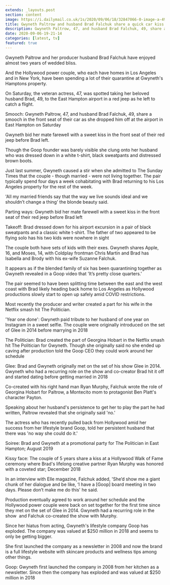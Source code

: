 ```yaml
---
extends: _layouts.post
section: content
image: https://i.dailymail.co.uk/1s/2020/09/06/18/32847066-0-image-a-49_1599413600111.jpg 
title: Gwyneth Paltrow and husband Brad Falchuk share a quick car kiss at the airport in East Hampton 
description: Gwyneth Paltrow, 47, and husband Brad Falchuk, 49, share a smooch in the front seat of their car as she dropped him off at the airport in East Hampton. The pair have been married nearly two years 
date: 2020-09-06-19-21-14 
categories: [latest, tv] 
featured: true 
--- 
```

Gwyneth Paltrow and her producer husband Brad Falchuk have enjoyed almost two years of wedded bliss. 

And the Hollywood power couple, who each have homes in Los Angeles and in New York, have been spending a lot of their quarantine at Gwyneth's Hamptons property.

On Saturday, the veteran actress, 47, was spotted taking her beloved husband Brad, 49, to the East Hampton airport in a red jeep as he left to catch a flight. 

Smooch: Gwyneth Paltrow, 47, and husband Brad Falchuk, 49, share a smooch in the front seat of their car as she dropped him off at the airport in East Hampton on Saturday

Gwyneth bid her mate farewell with a sweet kiss in the front seat of their red jeep before Brad left. 

Though the Goop founder was barely visible she clung onto her husband who was dressed down in a white t-shirt, black sweatpants and distressed brown boots. 

Just last summer, Gwyneth caused a stir when she admitted to The Sunday Times that the couple - though married - were not living together. The pair typically spend four days a week cohabitating with Brad returning to his Los Angeles property for the rest of the week. 

'All my married friends say that the way we live sounds ideal and we shouldn’t change a thing' the blonde beauty said. 

Parting ways: Gwyneth bid her mate farewell with a sweet kiss in the front seat of their red jeep before Brad left

Takeoff: Brad dressed down for his airport excursion in a pair of black sweatpants and a classic white t-shirt. The father of two appeared to be flying solo has his two kids were nowhere in sight

The couple both have sets of kids with their exes. Gwyneth shares Apple, 16, and Moses, 14, with Coldplay frontman Chris Martin and Brad has Isabella and Brody with his ex-wife Suzanne Falchuk. 

It appears as if the blended family of six has been quarantining together as Gwyneth revealed in a Goop video that 'It’s pretty close quarters.' 

The pair seemed to have been splitting time between the east and the west coast with Brad likely heading back home to Los Angeles as Hollywood productions slowly start to open up safely amid COVID restrictions.  

Most recently the producer and writer created a part for his wife in the Netflix smash hit The Politician. 

'Year one done': Gwyneth paid tribute to her husband of one year on Instagram in a sweet selfie. The couple were originally introduced on the set of Glee in 2014 before marrying in 2018

The Politician: Brad created the part of Georgina Hobart in the Netflix smash hit The Politician for Gwyneth. Though she originally said no she ended up caving after production told the Goop CEO they could work around her schedule 

Glee: Brad and Gwyneth originally met on the set of his show Glee in 2014. Gwyneth who had a recurring role on the show and co-creator Brad hit it off and started dating before getting married in 2018

Co-created with his right hand man Ryan Murphy, Falchuk wrote the role of Georgina Hobart for Paltrow, a Montecito mom to protagonist Ben Platt's character Payton. 

Speaking about her husband's persistence to get her to play the part he had written, Paltrow revealed that she originally said 'no.' 

The actress who has recently pulled back from Hollywood amid her success from her lifestyle brand Goop, told her persistent husband that there was 'no way she could do it.'

Soiree: Brad and Gwyneth at a promotional party for The Politician in East Hampton; August 2019

Kissy face: The couple of 5 years share a kiss at a Hollywood Walk of Fame ceremony where Brad's lifelong creative partner Ryan Murphy was honored with a coveted star; December 2018

In an interview with Elle magazine, Falchuk added, 'She’d show me a giant chunk of her dialogue and be like, ‘I have a [Goop] board meeting in two days. Please don’t make me do this' he said. 

Production eventually agreed to work around her schedule and the Hollywood power couple were back on set together for the first time since they met on the set of Glee in 2014. Gwyneth had a recurring role in the show  and Falchuk co-created the show with Murphy. 

Since her hiatus from acting, Gwyneth's lifestyle company Goop has exploded. The company was valued at $250 million in 2018 and seems to only be getting bigger. 

She first launched the company as a newsletter in 2008 and now the brand is a full lifestyle website with skincare products and wellness tips among other things. 

Goop: Gwyneth first launched the company in 2008 from her kitchen as a newsletter. Since then the company has exploded and was valued at $250 million in 2018

